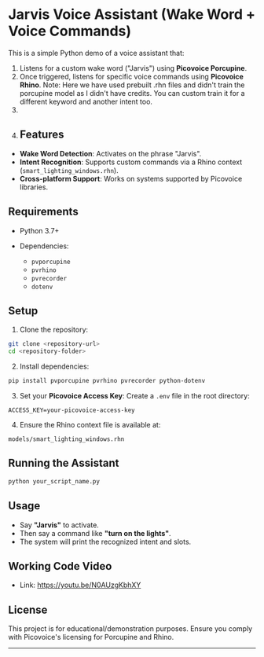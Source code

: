 # Jarvis Voice Assistant (Wake Word + Voice Commands)

This is a simple Python demo of a voice assistant that:

1. Listens for a custom wake word ("Jarvis") using **Picovoice Porcupine**.
2. Once triggered, listens for specific voice commands using **Picovoice Rhino**.
   Note: Here we have used prebuilt .rhn files and didn't train the porcupine model as I didn't have credits. You can custom train it for a different keyword and another intent too.
3.
4. ## Features

- **Wake Word Detection**: Activates on the phrase "Jarvis".
- **Intent Recognition**: Supports custom commands via a Rhino context (`smart_lighting_windows.rhn`).
- **Cross-platform Support**: Works on systems supported by Picovoice libraries.

## Requirements

- Python 3.7+
- Dependencies:

  - `pvporcupine`
  - `pvrhino`
  - `pvrecorder`
  - `dotenv`

## Setup

1. Clone the repository:

```bash
git clone <repository-url>
cd <repository-folder>
```

2. Install dependencies:

```bash
pip install pvporcupine pvrhino pvrecorder python-dotenv
```

3. Set your **Picovoice Access Key**:
   Create a `.env` file in the root directory:

```
ACCESS_KEY=your-picovoice-access-key
```

4. Ensure the Rhino context file is available at:

```
models/smart_lighting_windows.rhn
```

## Running the Assistant

```bash
python your_script_name.py
```

## Usage

- Say **"Jarvis"** to activate.
- Then say a command like **"turn on the lights"**.
- The system will print the recognized intent and slots.

## Working Code Video

- Link: https://youtu.be/N0AUzgKbhXY

## License

This project is for educational/demonstration purposes. Ensure you comply with Picovoice's licensing for Porcupine and Rhino.

---
